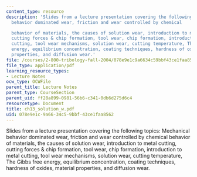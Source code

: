 ```yaml
---
content_type: resource
description: 'Slides from a lecture presentation covering the following topics: Mechanical
  behavior dominated wear, friction and wear controlled by chemical

  behavior of materials, the causes of solution wear, introduction to metal cutting,
  cutting forces & chip formation, tool wear, chip formation, introduction to metal
  cutting, tool wear mechanisms, solution wear, cutting temperature, The Gibbs free
  energy, equilibrium concentration, coating techniques, hardness of oxides, material
  properties, and diffusion wear.'
file: /courses/2-800-tribology-fall-2004/078e9e1c9a6634c59bbf43ce1faa8562_ch13_solution_w.pdf
file_type: application/pdf
learning_resource_types:
- Lecture Notes
ocw_type: OCWFile
parent_title: Lecture Notes
parent_type: CourseSection
parent_uid: ff28a899-0981-56b6-c341-0db6d275d6c4
resourcetype: Document
title: ch13_solution_w.pdf
uid: 078e9e1c-9a66-34c5-9bbf-43ce1faa8562
---
```

Slides from a lecture presentation covering the following topics: Mechanical behavior dominated wear, friction and wear controlled by chemical
behavior of materials, the causes of solution wear, introduction to metal cutting, cutting forces & chip formation, tool wear, chip formation, introduction to metal cutting, tool wear mechanisms, solution wear, cutting temperature, The Gibbs free energy, equilibrium concentration, coating techniques, hardness of oxides, material properties, and diffusion wear.

